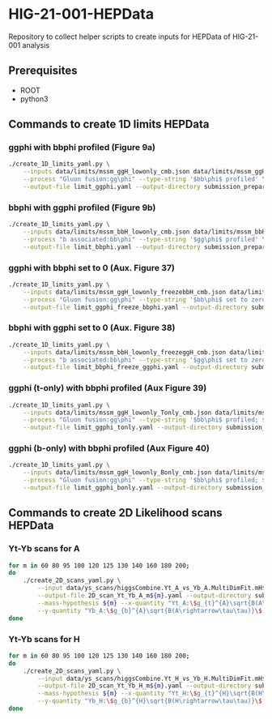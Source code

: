 # HIG-21-001-HEPData
Repository to collect helper scripts to create inputs for HEPData of HIG-21-001 analysis

## Prerequisites

* ROOT
* python3

## Commands to create 1D limits HEPData


### ggphi with bbphi profiled (Figure 9a)

```bash
./create_1D_limits_yaml.py \
    --inputs data/limits/mssm_ggH_lowonly_cmb.json data/limits/mssm_ggH_highonly_cmb.json \
    --process "Gluon fusion:gg\phi" --type-string '$bb\phi$ profiled' \
    --output-file limit_ggphi.yaml --output-directory submission_preparation
```

### bbphi with ggphi profiled (Figure 9b)

```bash
./create_1D_limits_yaml.py \
    --inputs data/limits/mssm_bbH_lowonly_cmb.json data/limits/mssm_bbH_highonly_cmb.json \
    --process "b associated:bb\phi" --type-string '$gg\phi$ profiled' \
    --output-file limit_bbphi.yaml --output-directory submission_preparation
```

### ggphi with bbphi set to 0 (Aux. Figure 37)

```bash
./create_1D_limits_yaml.py \
    --inputs data/limits/mssm_ggH_lowonly_freezebbH_cmb.json data/limits/mssm_ggH_highonly_freezebbH_cmb.json \
    --process "Gluon fusion:gg\phi" --type-string '$bb\phi$ set to zero' \
    --output-file limit_ggphi_freeze_bbphi.yaml --output-directory submission_preparation
```

### bbphi with ggphi set to 0 (Aux. Figure 38)

```bash
./create_1D_limits_yaml.py \
    --inputs data/limits/mssm_bbH_lowonly_freezeggH_cmb.json data/limits/mssm_bbH_highonly_freezeggH_cmb.json \
    --process "b associated:bb\phi" --type-string '$gg\phi$ set to zero' \
    --output-file limit_bbphi_freeze_ggphi.yaml --output-directory submission_preparation
```

### ggphi (t-only) with bbphi profiled (Aux Figure 39)

```bash
./create_1D_limits_yaml.py \
    --inputs data/limits/mssm_ggH_lowonly_Tonly_cmb.json data/limits/mssm_ggH_highonly_Tonly_cmb.json \
    --process "Gluon fusion:gg\phi" --type-string '$bb\phi$ profiled; $gg\phi$ with t quark only' \
    --output-file limit_ggphi_tonly.yaml --output-directory submission_preparation
```

### ggphi (b-only) with bbphi profiled (Aux Figure 40)

```bash
./create_1D_limits_yaml.py \
    --inputs data/limits/mssm_ggH_lowonly_Bonly_cmb.json data/limits/mssm_ggH_highonly_Bonly_cmb.json \
    --process "Gluon fusion:gg\phi" --type-string '$bb\phi$ profiled; $gg\phi$ with b quark only' \
    --output-file limit_ggphi_bonly.yaml --output-directory submission_preparation
```

## Commands to create 2D Likelihood scans HEPData

### Yt-Yb scans for A
```bash
for m in 60 80 95 100 120 125 130 140 160 180 200;
do
    ./create_2D_scans_yaml.py \
        --input data/ys_scans/higgsCombine.Yt_A_vs_Yb_A.MultiDimFit.mH${m}.root \
        --output-file 2D_scan_Yt_Yb_A_m${m}.yaml --output-directory submission_preparation \
        --mass-hypothesis ${m} --x-quantity "Yt_A:\$g_{t}^{A}\sqrt{B(A\rightarrow\tau\tau)}\$:" \
        --y-quantity "Yb_A:\$g_{b}^{A}\sqrt{B(A\rightarrow\tau\tau)}\$:" --upper-value 1000
done
```

### Yt-Yb scans for H
```bash
for m in 60 80 95 100 120 125 130 140 160 180 200;
do
    ./create_2D_scans_yaml.py \
        --input data/ys_scans/higgsCombine.Yt_H_vs_Yb_H.MultiDimFit.mH${m}.root \
        --output-file 2D_scan_Yt_Yb_H_m${m}.yaml --output-directory submission_preparation \
        --mass-hypothesis ${m} --x-quantity "Yt_H:\$g_{t}^{H}\sqrt{B(H\rightarrow\tau\tau)}\$:" \
        --y-quantity "Yb_H:\$g_{b}^{H}\sqrt{B(H\rightarrow\tau\tau)}\$:" --upper-value 1000
done
```
